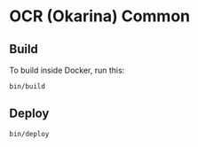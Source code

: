 # OCR (Okarina) Common

## Build

To build inside Docker, run this:

    bin/build

## Deploy


    bin/deploy


